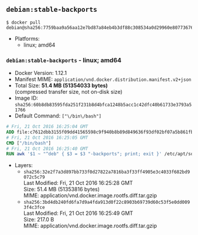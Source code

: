 ## `debian:stable-backports`

```console
$ docker pull debian@sha256:7759baa9a56aa12e7bd87a84eb4b3df88c308534a0d29960e80773676df1b256
```

-	Platforms:
	-	linux; amd64

### `debian:stable-backports` - linux; amd64

-	Docker Version: 1.12.1
-	Manifest MIME: `application/vnd.docker.distribution.manifest.v2+json`
-	Total Size: **51.4 MB (51354033 bytes)**  
	(compressed transfer size, not on-disk size)
-	Image ID: `sha256:60b8db83595fda251f231b8d4bfca1248b5acc1c42dfc40b61733e3793a51766`
-	Default Command: `["\/bin\/bash"]`

```dockerfile
# Fri, 21 Oct 2016 16:25:04 GMT
ADD file:c7612dbb3155f09dd41565598c9f940b8b89d849636f93df02bf07a5b861fb15 in / 
# Fri, 21 Oct 2016 16:25:05 GMT
CMD ["/bin/bash"]
# Fri, 21 Oct 2016 16:25:40 GMT
RUN awk '$1 ~ "^deb" { $3 = $3 "-backports"; print; exit }' /etc/apt/sources.list > /etc/apt/sources.list.d/backports.list
```

-	Layers:
	-	`sha256:32e2f7a3d897bb733f0d27822a7816ba3f33ff4905e3c4033f682bd9072c5c79`  
		Last Modified: Fri, 21 Oct 2016 16:25:28 GMT  
		Size: 51.4 MB (51353816 bytes)  
		MIME: application/vnd.docker.image.rootfs.diff.tar.gzip
	-	`sha256:3bd4db240fd6fa7d9a4fda913d0f22c8903b69739d60c53f5e0dd0093f4c3fce`  
		Last Modified: Fri, 21 Oct 2016 16:25:49 GMT  
		Size: 217.0 B  
		MIME: application/vnd.docker.image.rootfs.diff.tar.gzip
